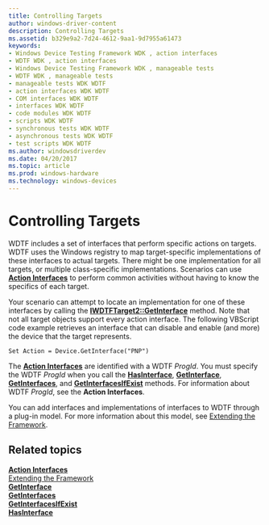 ```yaml
---
title: Controlling Targets
author: windows-driver-content
description: Controlling Targets
ms.assetid: b329e9a2-7d24-4612-9aa1-9d7955a61473
keywords:
- Windows Device Testing Framework WDK , action interfaces
- WDTF WDK , action interfaces
- Windows Device Testing Framework WDK , manageable tests
- WDTF WDK , manageable tests
- manageable tests WDK WDTF
- action interfaces WDK WDTF
- COM interfaces WDK WDTF
- interfaces WDK WDTF
- code modules WDK WDTF
- scripts WDK WDTF
- synchronous tests WDK WDTF
- asynchronous tests WDK WDTF
- test scripts WDK WDTF
ms.author: windowsdriverdev
ms.date: 04/20/2017
ms.topic: article
ms.prod: windows-hardware
ms.technology: windows-devices
---
```


# Controlling Targets


WDTF includes a set of interfaces that perform specific actions on targets. WDTF uses the Windows registry to map target-specific implementations of these interfaces to actual targets. There might be one implementation for all targets, or multiple class-specific implementations. Scenarios can use [**Action Interfaces**](https://docs.microsoft.com/en-us/windows-hardware/drivers/wdtf/action-interfaces) to perform common activities without having to know the specifics of each target.

Your scenario can attempt to locate an implementation for one of these interfaces by calling the [**IWDTFTarget2::GetInterface**](https://msdn.microsoft.com/library/windows/hardware/hh439398) method. Note that not all target objects support every action interface. The following VBScript code example retrieves an interface that can disable and enable (and more) the device that the target represents.

```
Set Action = Device.GetInterface("PNP")
```

The [**Action Interfaces**](https://msdn.microsoft.com/library/windows/hardware/ff538355) are identified with a WDTF *ProgId*. You must specify the WDTF *ProgId* when you call the [**HasInterface**](https://msdn.microsoft.com/library/windows/hardware/hh439447), [**GetInterface**](https://msdn.microsoft.com/library/windows/hardware/hh439398), [**GetInterfaces**](https://msdn.microsoft.com/library/windows/hardware/hh439475), and [**GetInterfacesIfExist**](https://msdn.microsoft.com/library/windows/hardware/hh439478) methods. For information about WDTF *ProgId*, see the **Action Interfaces**.

You can add interfaces and implementations of interfaces to WDTF through a plug-in model. For more information about this model, see [Extending the Framework](extending-the-framework.md).

## Related topics
[**Action Interfaces**](https://msdn.microsoft.com/library/windows/hardware/ff538355)  
[Extending the Framework](extending-the-framework.md)  
[**GetInterface**](https://msdn.microsoft.com/library/windows/hardware/hh439398)  
[**GetInterfaces**](https://msdn.microsoft.com/library/windows/hardware/hh439475)  
[**GetInterfacesIfExist**](https://msdn.microsoft.com/library/windows/hardware/hh439478)  
[**HasInterface**](https://msdn.microsoft.com/library/windows/hardware/hh439447)  



